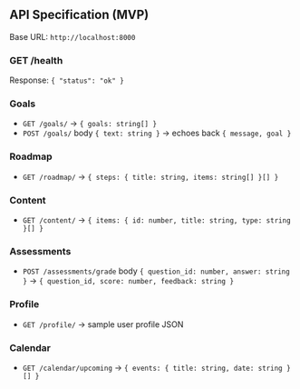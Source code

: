 ## API Specification (MVP)

Base URL: `http://localhost:8000`

### GET /health
Response: `{ "status": "ok" }`

### Goals
- `GET /goals/` → `{ goals: string[] }`
- `POST /goals/` body `{ text: string }` → echoes back `{ message, goal }`

### Roadmap
- `GET /roadmap/` → `{ steps: { title: string, items: string[] }[] }`

### Content
- `GET /content/` → `{ items: { id: number, title: string, type: string }[] }`

### Assessments
- `POST /assessments/grade` body `{ question_id: number, answer: string }`
  → `{ question_id, score: number, feedback: string }`

### Profile
- `GET /profile/` → sample user profile JSON

### Calendar
- `GET /calendar/upcoming` → `{ events: { title: string, date: string }[] }`


